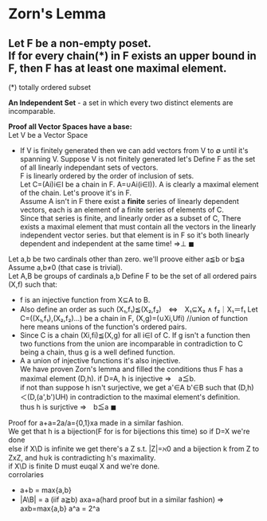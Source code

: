 # Zorn's Lemma
Let F be a non-empty poset.  
If for every chain(*) in F exists an upper bound in F, then F has at least one maximal element.
---------------
(*) totally ordered subset  

**An Independent Set** - a set in which every two distinct elements are incomparable.  

**Proof all Vector Spaces have a base:**  
Let V be a Vector Space  
- If V is finitely generated then we can add vectors from V to ∅ until it's spanning V.
Suppose V is not finitely generated let's Define F as the set of all linearly independant sets of vectors.  
F is linearly ordered by the order of inclusion of sets.  
Let C=(Ai)i∈I be a chain in F. A=∪Ai(i∈I)). A is clearly a maximal element of the chain. Let's proove it's in F.  
Assume A isn't in F there exist a **finite** series of linearly dependent vectors, each is an element of a finite series of elements of C.  
Since that series is finite, and linearly order as a subset of C, There exists a maximal element that must contain all the vectors in the linearly independent vector series. but that element is in F so it's both linearly dependent and independent at the same time! ⇒⊥
 ◼ 

Let a,b be two cardinals other than zero. we'll proove either a≦b or b≦a  
Assume a,b≠0 (that case is trivial).  
Let A,B be groups of cardinals a,b
Define F to be the set of all ordered pairs (X,f) such that:  
- f is an injective function from X⊆A to B.
- Also define an order as such (X₁,f₁)≦(X₂,f₂)　⇔　X₁⊆X₂ ∧ f₂｜X₁＝f₁
Let C=((X₁,f₁),(X₂,f₂)...) be a chain in F, (X,g)=(∪Xi,Ufi) //union of function here means unions of the function's ordered pairs.  
- Since C is a chain (Xi,fi)≦(X,g) for all i∈I of C. If g isn't a function then two functions from the union are incomparable in contradiction to C being a chain, thus g is a well defined function.
- A a union of injective functions it's also injective.  
We have proven Zorn's lemma and filled the conditions thus F has a maximal element (D,h).
if D=A, h is injective ⇒　a≦b.  
if not than suppose h isn't surjective, we get a'∈A b'∈B such that (D,h)＜(D,(a',b')UH) in contradiction to the maximal element's definition.  
thus h is surjctive ⇒　b≦a
 ◼ 

Proof for a+a=2a/a={0,1}xa made in a similar fashion.  
We get that h is a bijection(F for is for bijections this time) so if D=X we're done  
else if X\D is infinite we get there's a Z s.t. |Z|=ℵ0 and a bijection k from Z to ZxZ, and h∪k is contradicting h's maximality.  
if X\D is finite D must euqal X and we're done.  
corrolaries
- a+b = max{a,b}
- |A\B| = a (iif a≧b)
axa=a(hard proof but in a similar fashion) ⇒　axb=max{a,b}
a^a = 2^a

